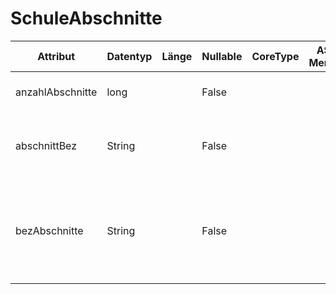 # SchuleAbschnitte
| Attribut         | Datentyp | Länge | Nullable | CoreType | ASD-Merkmal | Kommentar                                                                                                |
|------------------|----------|-------|----------|----------|-------------|----------------------------------------------------------------------------------------------------------|
| anzahlAbschnitte | long     |       | False    |          |             | Die Anzahl der Abschnitte pro Jahr                                                                       |
| abschnittBez     | String   |       | False    |          |             | Die allgemeine Bezeichnung der Abschnitte (z.B. Quartal oder Halbjahr                                    |
| bezAbschnitte    | String   |       | False    |          |             | Eine Liste der einzelnen speziellen Bezeichnungnen für dei Abschnitte (z.B. 1. Quartal, 2. Quartal, ...) |
